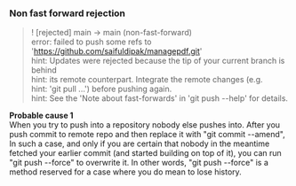  ### Non fast forward rejection
> ! [rejected]        main -> main (non-fast-forward)  
>error: failed to push some refs to 'https://github.com/saifuldipak/managepdf.git'  
>hint: Updates were rejected because the tip of your current branch is behind  
>hint: its remote counterpart. Integrate the remote changes (e.g.  
>hint: 'git pull ...') before pushing again.  
>hint: See the 'Note about fast-forwards' in 'git push --help' for details. 

**Probable cause 1**  
When you try to push into a repository nobody else pushes into. After you push commit to remote repo and then replace it with "git commit --amend", In such a case, and only if you are certain that nobody in the meantime fetched your earlier commit (and started building on top of it), you can run "git push --force" to overwrite it. In other words, "git push --force" is a method reserved for a case where you do mean to lose history.